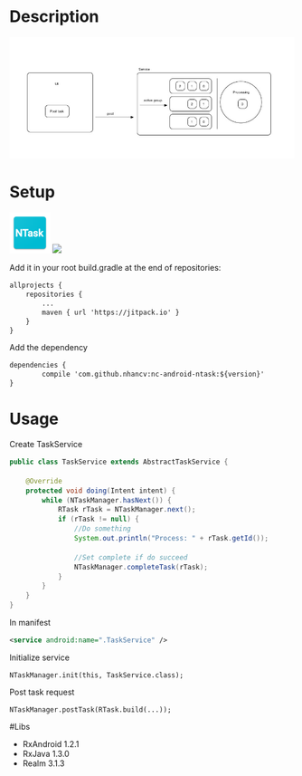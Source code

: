 # Description
![Preview](img/diagram.jpg)

# Setup
![Preview](app/src/main/res/mipmap-hdpi/ic_launcher.png)
[![](https://jitpack.io/v/nhancv/nc-android-ntask.svg)](https://jitpack.io/#nhancv/nc-android-ntask)

Add it in your root build.gradle at the end of repositories:

	allprojects {
		repositories {
			...
			maven { url 'https://jitpack.io' }
		}
	}

Add the dependency

	dependencies {
	        compile 'com.github.nhancv:nc-android-ntask:${version}'
	}

# Usage

Create TaskService

```java
public class TaskService extends AbstractTaskService {

    @Override
    protected void doing(Intent intent) {
        while (NTaskManager.hasNext()) {
            RTask rTask = NTaskManager.next();
            if (rTask != null) {
            	//Do something
                System.out.println("Process: " + rTask.getId());

                //Set complete if do succeed
                NTaskManager.completeTask(rTask);
            }
        }
    }
}
```

In manifest

```xml
<service android:name=".TaskService" />
```

Initialize service

```
NTaskManager.init(this, TaskService.class);
```

Post task request

```
NTaskManager.postTask(RTask.build(...));
```

#Libs
- RxAndroid 1.2.1
- RxJava 1.3.0
- Realm 3.1.3






